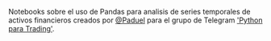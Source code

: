 Notebooks sobre el uso de Pandas para analisis de series temporales de activos financieros creados por [@Paduel](https://t.me/paduel) para el grupo de Telegram ['Python para Trading'](https://t.me/pythontrading).
